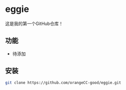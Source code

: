 # eggie

这是我的第一个GitHub仓库！

## 功能
- 待添加

## 安装
```bash
git clone https://github.com/orangeCC-good/eggie.git
```